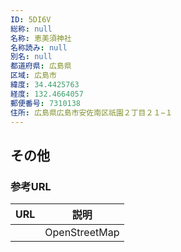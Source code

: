 ```yaml
---
ID: 5DI6V
総称: null
名称: 恵美須神社
名称読み: null
別名: null
都道府県: 広島県
区域: 広島市
緯度: 34.4425763
経度: 132.4664057
郵便番号: 7310138
住所: 広島県広島市安佐南区祇園２丁目２１−１
---
```


## その他

### 参考URL

| URL | 説明          |
| --- | ------------- |
|     | OpenStreetMap |
